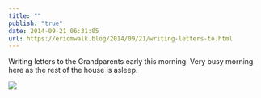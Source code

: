 ```yaml
---
title: ""
publish: "true"
date: 2014-09-21 06:31:05
url: https://ericmwalk.blog/2014/09/21/writing-letters-to.html
---
```


Writing letters to the Grandparents early this morning. Very busy morning here as the rest of the house is asleep.

![](https://ericmwalk.blog/uploads/2022/7e9d99b86a.jpg)
